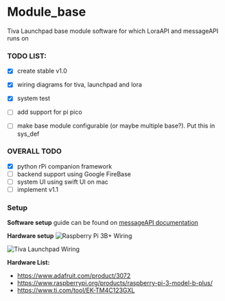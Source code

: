 # Module_base
Tiva Launchpad base module software for which LoraAPI and messageAPI runs on

### TODO LIST:
- [x] create stable v1.0
- [x] wiring diagrams for tiva, launchpad and lora
- [x] system test
- [ ] add support for pi pico
- [ ] make base module configurable (or maybe multiple base?). Put this in sys_def


### OVERALL TODO
- [x] python rPi companion framework
- [ ] backend support using Google FireBase
- [ ] system UI using swift UI on mac
- [ ] implement v1.1

### Setup

__Software setup__ 
guide can be found on [messageAPI documentation](https://github.com/NateTHEgreatest33/messageAPI/blob/master/README.md)


__Hardware setup__ 
![Raspberry Pi 3B+ Wiring](https://user-images.githubusercontent.com/20601462/127781216-387d4233-a89b-450c-aa1c-352f41ea31fd.png)

![Tiva Launchpad Wiring](https://user-images.githubusercontent.com/20601462/127781156-a850783c-1b74-4125-afdc-3e0fd244f614.png)



__Hardware List:__ 
- https://www.adafruit.com/product/3072
- https://www.raspberrypi.org/products/raspberry-pi-3-model-b-plus/
- https://www.ti.com/tool/EK-TM4C123GXL


